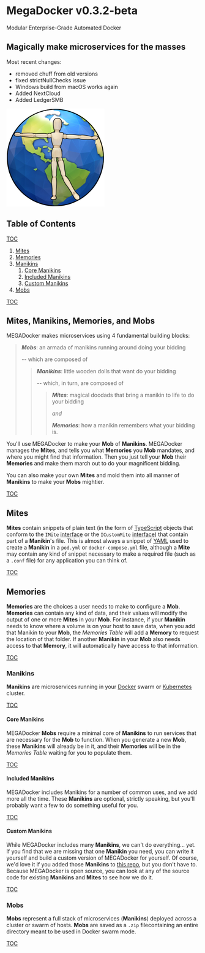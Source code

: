 [//]: # 'README.md'
[//]: # 'MegaDocker'
[//]: # 'a standard github markdown readme file'
[//]: # 'Created by George Georgulas IV on 1/26/19.'
[//]: # 'Copyright © 2019 The MegaDocker Group. All rights reserved.'

# MegaDocker v0.3.2-beta

Modular Enterprise-Grade Automated Docker

## Magically make microservices for the masses

Most recent changes:

- removed chuff from old versions
- fixed strictNullChecks issue
- Windows build from macOS works again
- Added NextCloud
- Added LedgerSMB

![alt text](./src/images/icons/icon.png 'MegaDockerLogo')

[](#table-of-contents)

## Table of Contents

[TOC](#table-of-contents 'Jump back to the Table of Contents')

1. [Mites](#mites 'AKA snippets')
2. [Memories](#memories 'AKA Microservice Settings')
3. [Manikins](#manikins 'AKA Microservices')
   1. [Core Manikins](#core-manikins 'AKA Microservices you have to have')
   2. [Included Manikins](#included-manikins 'AKA Microservices we wrote for you')
   3. [Custom Manikins](#custom-manikins 'AKA Microservices you write yourself')
4. [Mobs](#mobs 'AKA docker-compose files')

[TOC](#table-of-contents 'Jump back to the Table of Contents')

[](#mites-manikins-memories-and-mobs)

## Mites, Manikins, Memories, and Mobs

MEGADocker makes microservices using 4 fundamental building blocks:

> **_Mobs_**: an armada of manikins running around doing your bidding
>
> -- which are composed of
>
> > **_Manikins_**: little wooden dolls that want do your bidding
> >
> > -- which, in turn, are composed of
> >
> > > **_Mites_**: magical doodads that bring a manikin to life to do your bidding
> > >
> > > _and_
> > >
> > > **_Memories_**: how a manikin remembers what your bidding is.

You'll use MEGADocker to make your **Mob** of **Manikins**. MEGADocker manages the **Mites**, and tells you what **Memories** you **Mob** mandates, and where you might find that information. Then you just tell your **Mob** their **Memories** and make them march out to do your magnificent bidding.

You can also make your own **Mites** and mold them into all manner of **Manikins** to make your **Mobs** mightier.

[TOC](#table-of-contents 'Jump back to the Table of Contents')

[](#mites)

## Mites

**Mites** contain snippets of plain text (in the form of [TypeScript](https://www.typescriptlang.org) objects that conform to the `IMite` [interface](https://github.com/VirtualEstatePlanner/MD/blob/master/src/interfaces/IMite.ts) or the `ICustomMite` [interface](https://github.com/VirtualEstatePlanner/MD/blob/master/src/interfaces/ICustomMite.ts)) that contain part of a **Manikin**'s file. This is almost always a snippet of [YAML](https://yaml.org) used to create a **Manikin** in a `pod.yml` or `docker-compose.yml` file, although a **Mite** may contain any kind of snippet necessary to make a required file (such as a `.conf` file) for any application you can think of.

[TOC](#table-of-contents 'Jump back to the Table of Contents')

[](#memories)

## Memories

**Memories** are the choices a user needs to make to configure a **Mob**. **Memories** can contain any kind of data, and their values will modify the output of one or more **Mites** in your **Mob**. For instance, if your **Manikin** needs to know where a volume is on your host to save data, when you add that Manikin to your **Mob**, the _Memories Table_ will add a **Memory** to request the location of that folder. If another **Manikin** in your **Mob** also needs access to that **Memory**, it will automatically have access to that information.

[TOC](#table-of-contents 'Jump back to the Table of Contents')

[](#manikins)

### Manikins

**Manikins** are microservices running in your [Docker](https://www.docker.com) swarm or [Kubernetes](https://kubernetes.io) cluster.

[TOC](#table-of-contents 'Jump back to the Table of Contents')

[](#core-manikins)

#### Core Manikins

MEGADocker **Mobs** require a minimal core of **Manikins** to run services that are necessary for the **Mob** to function. When you generate a new **Mob**, these **Manikins** will already be in it, and their **Memories** will be in the _Memories Table_ waiting for you to populate them.

[TOC](#table-of-contents 'Jump back to the Table of Contents')

[](#included-manikins)

#### Included Manikins

MEGADocker includes Manikins for a number of common uses, and we add more all the time. These **Manikins** are optional, strictly speaking, but you'll probably want a few to do something useful for you.

[TOC](#table-of-contents 'Jump back to the Table of Contents')

[](#custom-manikins)

#### Custom Manikins

While MEGADocker includes many **Manikins**, we can't do everything… yet. If you find that we are missing that one **Manikin** you need, you can write it yourself and build a custom version of MEGADocker for yourself. Of course, we'd love it if you added those **Manikins** to [this repo](https://github.com/VirtualEstatePlanner/MD), but you don't have to. Because MEGADocker is open source, you can look at any of the source code for existing **Manikins** and **Mites** to see how we do it.

[TOC](#table-of-contents 'Jump back to the Table of Contents')

[](#mobs)

### Mobs

**Mobs** represent a full stack of microservices (**Manikins**) deployed across a cluster or swarm of hosts. **Mobs** are saved as a `.zip` filecontaining an entire directory meant to be used in Docker swarm mode.

[TOC](#table-of-contents 'Jump back to the Table of Contents')
